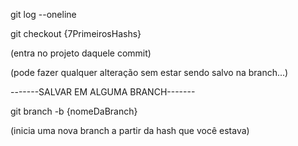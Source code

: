 git log --oneline

git checkout {7PrimeirosHashs}

(entra no projeto daquele commit)

(pode fazer qualquer alteração sem estar sendo salvo na branch...)

-------SALVAR EM ALGUMA BRANCH-------

git branch -b {nomeDaBranch}

(inicia uma nova branch a partir da hash que você estava) 
